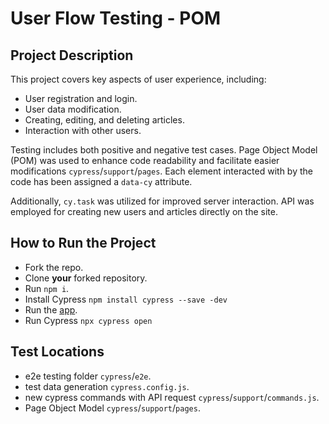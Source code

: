 # User Flow Testing - POM

## Project Description

This project covers key aspects of user experience, including:

- User registration and login.
- User data modification.
- Creating, editing, and deleting articles.
- Interaction with other users.

Testing includes both positive and negative test cases. Page Object Model (POM) was used to enhance code readability and facilitate easier modifications `cypress`/`support`/`pages`.
Each element interacted with by the code has been assigned a `data-cy` attribute.

Additionally, `cy.task` was utilized for improved server interaction. API was employed for creating new users and articles directly on the site.

## How to Run the Project

- Fork the repo.
- Clone **your** forked repository.
- Run `npm i`.
- Install Cypress `npm install cypress --save -dev`
- Run the [app](./DEV.md).
- Run Cypress `npx cypress open`

## Test Locations

- e2e testing folder `cypress`/`e2e`.
- test data generation `cypress.config.js`.
- new cypress commands with API request `cypress`/`support`/`commands.js`.
- Page Object Model `cypress`/`support`/`pages`.
